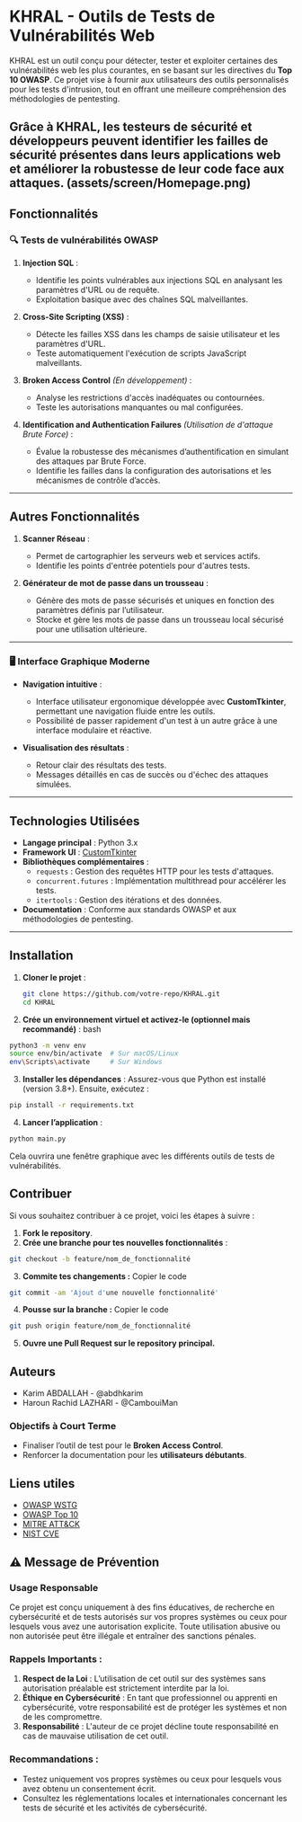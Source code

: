 # **KHRAL - Outils de Tests de Vulnérabilités Web**

KHRAL est un outil conçu pour détecter, tester et exploiter certaines des vulnérabilités web les plus courantes, en se basant sur les directives du **Top 10 OWASP**. Ce projet vise à fournir aux utilisateurs des outils personnalisés pour les tests d'intrusion, tout en offrant une meilleure compréhension des méthodologies de pentesting.

Grâce à **KHRAL**, les testeurs de sécurité et développeurs peuvent identifier les failles de sécurité présentes dans leurs applications web et améliorer la robustesse de leur code face aux attaques.
(assets/screen/Homepage.png)
---

## **Fonctionnalités**

### 🔍 Tests de vulnérabilités OWASP 
1. **Injection SQL** : 
   - Identifie les points vulnérables aux injections SQL en analysant les paramètres d'URL ou de requête.  
   - Exploitation basique avec des chaînes SQL malveillantes.

2. **Cross-Site Scripting (XSS)** :
   - Détecte les failles XSS dans les champs de saisie utilisateur et les paramètres d'URL.
   - Teste automatiquement l'exécution de scripts JavaScript malveillants.

3. **Broken Access Control** *(En développement)* :
   - Analyse les restrictions d'accès inadéquates ou contournées.
   - Teste les autorisations manquantes ou mal configurées.

4. **Identification and Authentication Failures** *(Utilisation de d'attaque Brute Force)* :
   - Évalue la robustesse des mécanismes d’authentification en simulant des attaques par Brute Force.
   - Identifie les failles dans la configuration des autorisations et les mécanismes de contrôle d’accès.
  

---
## **Autres Fonctionnalités**
1. **Scanner Réseau** :
   - Permet de cartographier les serveurs web et services actifs.
   - Identifie les points d'entrée potentiels pour d'autres tests.
  
2. **Générateur de mot de passe dans un trousseau** :
   - Génère des mots de passe sécurisés et uniques en fonction des paramètres définis par l’utilisateur.
   - Stocke et gère les mots de passe dans un trousseau local sécurisé pour une utilisation ultérieure.
--- 


### 🖥️ Interface Graphique Moderne

- **Navigation intuitive** : 
  - Interface utilisateur ergonomique développée avec **CustomTkinter**, permettant une navigation fluide entre les outils.
  - Possibilité de passer rapidement d'un test à un autre grâce à une interface modulaire et réactive.

- **Visualisation des résultats** : 
  - Retour clair des résultats des tests.
  - Messages détaillés en cas de succès ou d'échec des attaques simulées.

---

## **Technologies Utilisées**

- **Langage principal** : Python 3.x
- **Framework UI** : [CustomTkinter](https://customtkinter.tomschimansky.com/)
- **Bibliothèques complémentaires** :
  - `requests` : Gestion des requêtes HTTP pour les tests d'attaques.
  - `concurrent.futures` : Implémentation multithread pour accélérer les tests.
  - `itertools` : Gestion des itérations et des données.
- **Documentation** : Conforme aux standards OWASP et aux méthodologies de pentesting.

---

## **Installation**

1. **Cloner le projet** :  
   ```bash
   git clone https://github.com/votre-repo/KHRAL.git
   cd KHRAL
   ```
2. **Crée un environnement virtuel et activez-le (optionnel mais recommandé)** :
bash

```bash
python3 -m venv env
source env/bin/activate  # Sur macOS/Linux
env\Scripts\activate     # Sur Windows
```
3.	**Installer les dépendances** :
Assurez-vous que Python est installé (version 3.8+). Ensuite, exécutez :
   ```bash
   pip install -r requirements.txt
   ```
4.	**Lancer l’application** :
   ```bash
   python main.py
   ```

Cela ouvrira une fenêtre graphique avec les différents outils de tests de vulnérabilités.

## Contribuer

Si vous souhaitez contribuer à ce projet, voici les étapes à suivre :

1. **Fork le repository**.
2. **Crée une branche pour tes nouvelles fonctionnalités** :
```bash
git checkout -b feature/nom_de_fonctionnalité
```
3. **Commite tes changements :**
Copier le code
```bash
git commit -am 'Ajout d'une nouvelle fonctionnalité'
```
4. **Pousse sur la branche :**
Copier le code
```bash
git push origin feature/nom_de_fonctionnalité
```
5. **Ouvre une Pull Request sur le repository principal.**
## Auteurs
- Karim ABDALLAH - @abdhkarim
- Haroun Rachid LAZHARI - @CambouiMan

### Objectifs à Court Terme

- Finaliser l’outil de test pour le **Broken Access Control**.
- Renforcer la documentation pour les **utilisateurs débutants**.
  
## Liens utiles
- [OWASP WSTG](https://owasp.org/www-project-web-security-testing-guide/v42/)
- [OWASP Top 10](https://owasp.org/Top10/fr/)
- [MITRE ATT&CK](https://attack.mitre.org/)
- [NIST CVE](https://nvd.nist.gov/vuln)

## ⚠️ Message de Prévention

### Usage Responsable
Ce projet est conçu uniquement à des fins éducatives, de recherche en cybersécurité et de tests autorisés sur vos propres systèmes ou ceux pour lesquels vous avez une autorisation explicite. Toute utilisation abusive ou non autorisée peut être illégale et entraîner des sanctions pénales.

### Rappels Importants :
1. **Respect de la Loi** : L’utilisation de cet outil sur des systèmes sans autorisation préalable est strictement interdite par la loi.  
2. **Éthique en Cybersécurité** : En tant que professionnel ou apprenti en cybersécurité, votre responsabilité est de protéger les systèmes et non de les compromettre.  
3. **Responsabilité** : L'auteur de ce projet décline toute responsabilité en cas de mauvaise utilisation de cet outil.

### Recommandations :
- Testez uniquement vos propres systèmes ou ceux pour lesquels vous avez obtenu un consentement écrit.  
- Consultez les réglementations locales et internationales concernant les tests de sécurité et les activités de cybersécurité.
